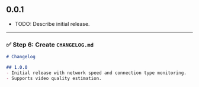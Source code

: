 ## 0.0.1

* TODO: Describe initial release.

---

### ✅ **Step 6: Create `CHANGELOG.md`**
```md
# Changelog

## 1.0.0
- Initial release with network speed and connection type monitoring.
- Supports video quality estimation.
